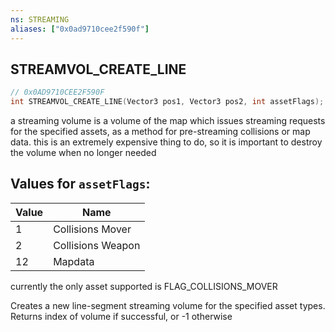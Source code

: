 ```yaml
---
ns: STREAMING
aliases: ["0x0ad9710cee2f590f"]
---
```

## STREAMVOL_CREATE_LINE

```c
// 0x0AD9710CEE2F590F
int STREAMVOL_CREATE_LINE(Vector3 pos1, Vector3 pos2, int assetFlags);
```

a streaming volume is a volume of the map which issues streaming requests for the specified assets, as a method for pre-streaming collisions or map data. this is an extremely expensive thing to do, so it is important to destroy the volume when no longer needed

## Values for `assetFlags`:
| Value | Name |
| --- | --- |
| 1 | Collisions Mover |
| 2 | Collisions Weapon |
| 12 | Mapdata |


currently the only asset supported is FLAG_COLLISIONS_MOVER

Creates a new line-segment streaming volume for the specified asset types. Returns index of volume if successful, or -1 otherwise

